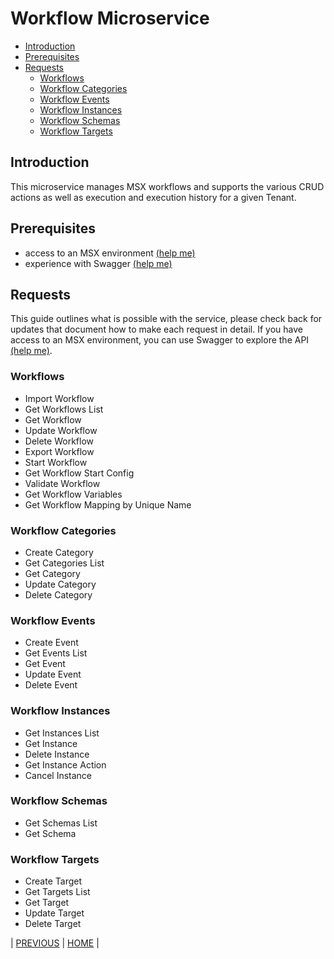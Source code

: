 # Workflow Microservice
* [Introduction](#introduction)
* [Prerequisites](#prerequisites)
* [Requests](#requests)
    * [Workflows](#workflows)
    * [Workflow Categories](#workflow-categories)
    * [Workflow Events](#workflow-events)
    * [Workflow Instances](#workflow-instances)
    * [Workflow Schemas](#workflow-schemas)
    * [Workflow Targets](#workflow-targets)

## Introduction
This microservice manages MSX workflows and supports the various CRUD actions as well as execution and execution history for a given Tenant.

## Prerequisites
* access to an MSX environment [(help me)](../01-msx-developer-program-basics/02-getting-access-to-an-msx-environment.md)
* experience with Swagger [(help me)](../01-msx-developer-program-basics/04-using-the-swagger-documentation.md)


## Requests
This guide outlines what is possible with the service, please check back for updates that document how to make each request in detail. If you have access to an MSX environment, you can use Swagger to explore the API [(help me)](#prerequisites).
### Workflows
* Import Workflow
* Get Workflows List
* Get Workflow
* Update Workflow
* Delete Workflow
* Export Workflow
* Start Workflow
* Get Workflow Start Config
* Validate Workflow
* Get Workflow Variables
* Get Workflow Mapping by Unique Name

### Workflow Categories
* Create Category
* Get Categories List
* Get Category
* Update Category
* Delete Category

### Workflow Events
* Create Event
* Get Events List
* Get Event
* Update Event
* Delete Event

### Workflow Instances
* Get Instances List
* Get Instance
* Delete Instance
* Get Instance Action
* Cancel Instance

### Workflow Schemas
* Get Schemas List
* Get Schema

### Workflow Targets
* Create Target
* Get Targets List
* Get Target
* Update Target
* Delete Target


| [PREVIOUS](13-user-management-microservice.md) | [HOME](../index.md#msx-platform-sdk) |
